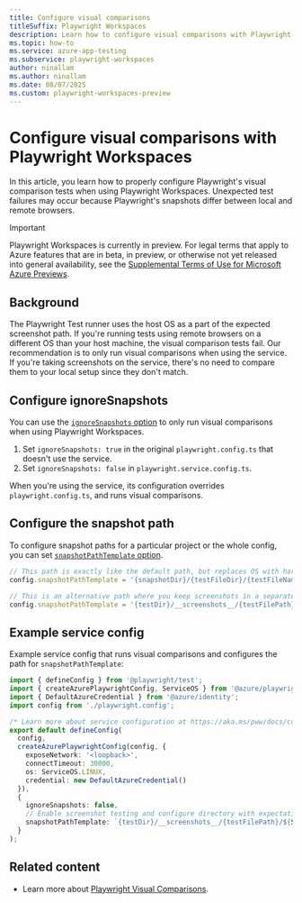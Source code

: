 ```yaml
---
title: Configure visual comparisons
titleSuffix: Playwright Workspaces
description: Learn how to configure visual comparisons with Playwright Workspaces.
ms.topic: how-to
ms.service: azure-app-testing
ms.subservice: playwright-workspaces
author: ninallam
ms.author: ninallam
ms.date: 08/07/2025
ms.custom: playwright-workspaces-preview
---
```


# Configure visual comparisons with Playwright Workspaces

In this article, you learn how to properly configure Playwright's visual comparison tests when using Playwright Workspaces. Unexpected test failures may occur because Playwright's snapshots differ between local and remote browsers.

> [!IMPORTANT]
> Playwright Workspaces is currently in preview. For legal terms that apply to Azure features that are in beta, in preview, or otherwise not yet released into general availability, see the [Supplemental Terms of Use for Microsoft Azure Previews](https://azure.microsoft.com/support/legal/preview-supplemental-terms/).

## Background

The Playwright Test runner uses the host OS as a part of the expected screenshot path. If you're running tests using remote browsers on a different OS than your host machine, the visual comparison tests fail. Our recommendation is to only run visual comparisons when using the service. If you're taking screenshots on the service, there's no need to compare them to your local setup since they don't match.

## Configure ignoreSnapshots

You can use the [`ignoreSnapshots` option](https://playwright.dev/docs/api/class-testconfig#test-config-ignore-snapshots) to only run visual comparisons when using Playwright Workspaces.

1. Set `ignoreSnapshots: true` in the original `playwright.config.ts` that doesn't use the service.
1. Set `ignoreSnapshots: false` in `playwright.service.config.ts`.

When you're using the service, its configuration overrides `playwright.config.ts`, and runs visual comparisons.

## Configure the snapshot path

To configure snapshot paths for a particular project or the whole config, you can set [`snapshotPathTemplate` option](https://playwright.dev/docs/api/class-testproject#test-project-snapshot-path-template).

```js
// This path is exactly like the default path, but replaces OS with hardcoded value that is used on the service (linux).
config.snapshotPathTemplate = '{snapshotDir}/{testFileDir}/{testFileName}-snapshots/{arg}{-projectName}-linux{ext}'

// This is an alternative path where you keep screenshots in a separate directory, one per service OS (linux in this case).
config.snapshotPathTemplate = '{testDir}/__screenshots__/{testFilePath}/linux/{arg}{ext}';
```

## Example service config

Example service config that runs visual comparisons and configures the path for `snapshotPathTemplate`:

```typeScript
import { defineConfig } from '@playwright/test';
import { createAzurePlaywrightConfig, ServiceOS } from '@azure/playwright';
import { DefaultAzureCredential } from '@azure/identity';
import config from './playwright.config';

/* Learn more about service configuration at https://aka.ms/pww/docs/config */
export default defineConfig(
  config,
  createAzurePlaywrightConfig(config, {
    exposeNetwork: '<loopback>',
    connectTimeout: 30000,
    os: ServiceOS.LINUX,
    credential: new DefaultAzureCredential()
  }),
  {
    ignoreSnapshots: false,
    // Enable screenshot testing and configure directory with expectations. 
    snapshotPathTemplate: `{testDir}/__screenshots__/{testFilePath}/${ServiceOS.LINUX}/{arg}{ext}`,
  }
);
```

## Related content

- Learn more about [Playwright Visual Comparisons](https://playwright.dev/docs/test-snapshots).
